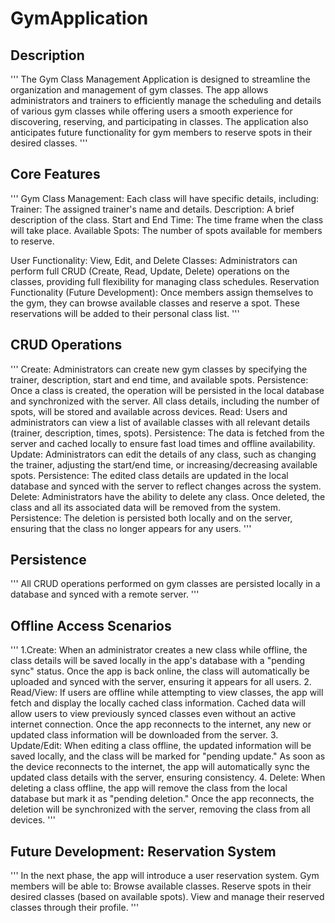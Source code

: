 # GymApplication

## Description
'''
The Gym Class Management Application is designed to streamline the organization and management of gym classes. The app allows administrators and trainers to efficiently manage the scheduling and details of various gym classes while offering users a smooth experience for discovering, reserving, and participating in classes. The application also anticipates future functionality for gym members to reserve spots in their desired classes.
'''
## Core Features
'''
Gym Class Management:
 Each class will have specific details, including:
 Trainer: The assigned trainer's name and details.
 Description: A brief description of the class.
 Start and End Time: The time frame when the class will take place.
 Available Spots: The number of spots available for members to reserve.
 
User Functionality:
 View, Edit, and Delete Classes: Administrators can perform full CRUD (Create, Read, Update, Delete) operations on the classes, providing full flexibility for managing class schedules.
 Reservation Functionality (Future Development): Once members assign themselves to the gym, they can browse available classes and reserve a spot. These reservations will be added to their personal 
 class list.
'''
## CRUD Operations
'''
Create:
  Administrators can create new gym classes by specifying the trainer, description, start and end time, and available spots.
  Persistence: Once a class is created, the operation will be persisted in the local database and synchronized with the server. All class details, including the number of spots, will be stored and 
  available across devices.
Read:
  Users and administrators can view a list of available classes with all relevant details (trainer, description, times, spots).
  Persistence: The data is fetched from the server and cached locally to ensure fast load times and offline availability.
Update:
  Administrators can edit the details of any class, such as changing the trainer, adjusting the start/end time, or increasing/decreasing available spots.
  Persistence: The edited class details are updated in the local database and synced with the server to reflect changes across the system.
Delete:
  Administrators have the ability to delete any class. Once deleted, the class and all its associated data will be removed from the system.
  Persistence: The deletion is persisted both locally and on the server, ensuring that the class no longer appears for any users.
'''
## Persistence
'''
All CRUD operations performed on gym classes are persisted locally in a database and synced with a remote server.
'''
## Offline Access Scenarios
'''
1.Create:
  When an administrator creates a new class while offline, the class details will be saved locally in the app's database with a "pending sync" status.
  Once the app is back online, the class will automatically be uploaded and synced with the server, ensuring it appears for all users.
2. Read/View:
  If users are offline while attempting to view classes, the app will fetch and display the locally cached class information.
  Cached data will allow users to view previously synced classes even without an active internet connection. Once the app reconnects to the internet, any new or updated class information will be 
  downloaded from the server.
3. Update/Edit:
  When editing a class offline, the updated information will be saved locally, and the class will be marked for "pending update."
  As soon as the device reconnects to the internet, the app will automatically sync the updated class details with the server, ensuring consistency.
4. Delete:
  When deleting a class offline, the app will remove the class from the local database but mark it as "pending deletion."
  Once the app reconnects, the deletion will be synchronized with the server, removing the class from all devices.
'''
## Future Development: Reservation System
'''
In the next phase, the app will introduce a user reservation system. Gym members will be able to:
  Browse available classes.
  Reserve spots in their desired classes (based on available spots).
  View and manage their reserved classes through their profile.
'''

 
